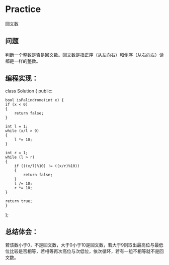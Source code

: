 # Practice
回文数
## 问题
#### 
判断一个整数是否是回文数。回文数是指正序（从左向右）和倒序（从右向左）读都是一样的整数。
## 编程实现：
class Solution {
public:

    bool isPalindrome(int x) {
    if (x < 0)  
    {  
        return false;  
    }  
  
    int l = 1;  
    while (x/l > 9)  
    {  
        l *= 10;  
    }  
      
    int r = 1;  
    while (l > r)  
    {  
        if (((x/l)%10) != ((x/r)%10))  
        {  
            return false;  
        }  
        l /= 10;  
        r *= 10;  
    }  
  
    return true;   
    }
};
## 总结体会：
若该数小于0，不是回文数，大于0小于10是回文数，若大于9则取出最高位与最低位比较是否相等，若相等再次高位与次低位，依次循环，若有一组不相等就不是回文数。